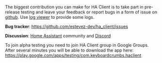 The biggest contribution you can make for HA Client is to take part in pre-release testing and leave your feedback or report bugs in a form of issue on [github](https://github.com/estevez-dev/ha_client/issues). Use [log viewer](/dosc#log-viewer) to provide some logs.

**Bug tracker**: https://github.com/estevez-dev/ha_client/issues

**Discussion**: [Home Assistant](https://community.home-assistant.io/t/ha-client-native-android-client-for-home-assistant/69912) community and [Discord](https://discord.gg/NSaQEQ8)

To join alpha testing you need to join HA Client group in Google Groups. After several minutes you will be able to download the app here: https://play.google.com/apps/testing/com.keyboardcrumbs.haclient
